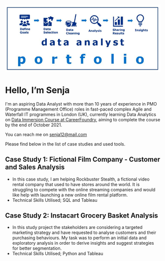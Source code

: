 ![](https://github.com/Senja-P/Images/blob/main/GitHub_image1.JPG)

# <H1> **Hello, I’m Senja**

 I'm an aspiring Data Analyst with more than 10 years of experience in PMO (Programme Management Office) roles in fast-paced complex Agile and Waterfall IT programmes in London (UK), currently learning Data Analytics on [Data Immersion Course at CareerFoundry](https://careerfoundry.com/), aiming to complete the course by the end of October 2021.

You can reach me on senja12@mail.com 

Please find below in the list of case studies and used tools.
  
## Case Study 1: Fictional Film Company - Customer and Sales Analysis 
* In this case study, I am helping Rockbuster Stealth, a fictional video rental company that used to have stores around the world. It is struggling to compete with the online streaming companies and would like help with launching a new online film rental platform. 
* Technical Skills Utilised; SQL and Tableau

 ## Case Study 2: Instacart Grocery Basket Analysis
* In this study project the stakeholders are considering a targeted marketing strategy and have requested to analyse customers and their purchasing behaviours. My task was to
perform an initial data and exploratory analysis in order to derive insights and suggest strategies for better segmentation.
* Technical Skills Utilised; Python and Tableau 



